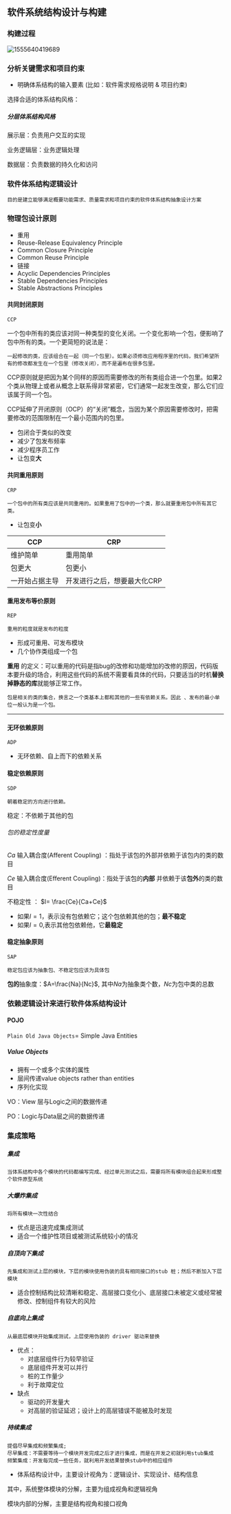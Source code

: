 ## 软件系统结构设计与构建

### 构建过程

![1555640419689](C:\Users\lenovo\AppData\Roaming\Typora\typora-user-images\1555640419689.png)

### 分析关键需求和项目约束

- 明确体系结构的输入要素 (比如：软件需求规格说明 & 项目约束)

选择合适的体系结构风格：

##### 分层体系结构风格

展示层：负责用户交互的实现

业务逻辑层：业务逻辑处理

数据层：负责数据的持久化和访问

### 软件体系结构逻辑设计

```
目的是建立能够满足概要功能需求、质量需求和项目约束的软件体系结构抽象设计方案
```

### 物理包设计原则

- 重用
- Reuse-Release Equivalency Principle 
- Common Closure Principle
- Common Reuse Principle
- 链接
- Acyclic Dependencies Principles
- Stable Dependencies Principles
- Stable Abstractions Principles

#### 共同封闭原则 

`CCP`

一个包中所有的类应该对同一种类型的变化关闭。一个变化影响一个包，便影响了包中所有的类。一个更简短的说法是：

```
一起修改的类，应该组合在一起（同一个包里）。如果必须修改应用程序里的代码，我们希望所有的修改都发生在一个包里（修改关闭），而不是遍布在很多包里。
```

CCP原则就是把因为某个同样的原因而需要修改的所有类组合进一个包里。如果2个类从物理上或者从概念上联系得非常紧密，它们通常一起发生改变，那么它们应该属于同一个包。

CCP延伸了开闭原则（OCP）的“关闭”概念，当因为某个原因需要修改时，把需要修改的范围限制在一个最小范围内的包里。

- 包闭合于类似的改变
- 减少了包发布频率
- 减少程序员工作
- 让包变**大**

#### 共同重用原则

`CRP`

```
一个包中的所有类应该是共同重用的。如果重用了包中的一个类，那么就要重用包中所有其它类。
```

- 让包变**小**

| CCP            | CRP                         |
| -------------- | --------------------------- |
| 维护简单       | 重用简单                    |
| 包更大         | 包更小                      |
| 一开始占据主导 | 开发进行之后，想要最大化CRP |

#### 重用发布等价原则

`REP`

```
重用的粒度就是发布的粒度
```

- 形成可重用、可发布模块
- 几个协作类组成一个包

 **重用** 的定义：可以重用的代码是指bug的改修和功能增加的改修的原因，代码版本要升级的场合，利用这些代码的系统不需要看具体的代码，只要适当的时机**替换掉静态的库**就能够正常工作。

    包是相关的类的集合，换言之一个类基本上都和其他的一些有依赖关系。因此 、发布的最小单位一般认为是一个包。
---------------------
#### 无环依赖原则

`ADP`

- 无环依赖、自上而下的依赖关系

#### 稳定依赖原则

`SDP`

```
朝着稳定的方向进行依赖。
```

稳定：不依赖于其他的包

###### 包的稳定性度量

$Ca$ 输入耦合度(Afferent Coupling) ：指处于该包的外部并依赖于该包内的类的数目

$Ce$ 输入耦合度(Efferent Coupling)：指处于该包的**内部** 并依赖于该**包外**的类的数目

不稳定性 ： $I= \frac{Ce}{Ca+Ce}$

- 如果$I = 1$，表示没有包依赖它；这个包依赖其他的包；**最不稳定**
- 如果$I=0$,表示其他包依赖他，它**最稳定**

#### 稳定抽象原则

`SAP`

```
稳定包应该为抽象包、不稳定包应该为具体包
```

**包的**抽象度：$A=\frac{Na}{Nc}$, 其中$Na$为抽象类个数，$Nc$为包中类的总数

### 依赖逻辑设计来进行软件体系结构设计

#### POJO

`Plain Old Java Objects`= Simple Java Entities

##### Value Objects

- 拥有一个或多个实体的属性
- 层间传递value objects rather than entities
- 序列化实现

VO：View 层与Logic之间的数据传递

PO：Logic与Data层之间的数据传递

### 集成策略

##### 集成

```
当体系结构中各个模块的代码都编写完成、经过单元测试之后，需要将所有模块组合起来形成整个软件原型系统
```

##### 大爆炸集成

```
将所有模块一次性结合
```

- 优点是迅速完成集成测试
- 适合一个维护性项目或被测试系统较小的情况

##### 自顶向下集成

```
先集成和测试上层的模块，下层的模块使用伪装的具有相同接口的stub 桩；然后不断加入下层模块
```

- 适合控制结构比较清晰和稳定、高层接口变化小、底层接口未被定义或经常被修改、控制组件有较大的风险

##### 自底向上集成

```
从最底层模块开始集成测试，上层使用伪装的 driver 驱动来替换
```

- 优点：
  - 对底层组件行为较早验证
  - 底层组件开发可以并行
  - 桩的工作量少
  - 利于故障定位
- 缺点
  - 驱动的开发量大
  - 对高层的验证延迟；设计上的高层错误不能被及时发现

##### 持续集成

```
提倡尽早集成和频繁集成;
尽早集成：不需要等待一个模块开发完成之后才进行集成，而是在开发之初就利用stub集成
频繁集成：开发每完成一些任务，就利用开发结果替换stub中的相应组件
```

- 体系结构设计中，主要设计视角为：逻辑设计、实现设计、结构信息

其中，系统整体模块的分解，主要为组成视角和逻辑视角

模块内部的分解，主要是结构视角和接口视角